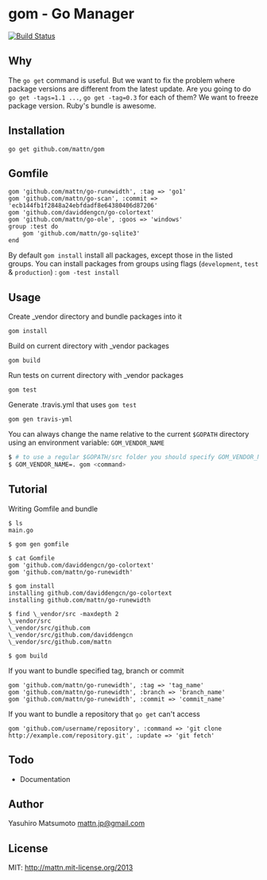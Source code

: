gom - Go Manager
================

[![Build Status](https://travis-ci.org/mattn/gom.png?branch=master)](https://travis-ci.org/mattn/gom)

Why
---

The `go get` command is useful. But we want to fix the problem where package versions are different from the latest update.
Are you going to do `go get -tags=1.1 ...`, `go get -tag=0.3` for each of them? We want to freeze package version.
Ruby's bundle is awesome.

Installation
------------

    go get github.com/mattn/gom

Gomfile
-------

    gom 'github.com/mattn/go-runewidth', :tag => 'go1'
    gom 'github.com/mattn/go-scan', :commit => 'ecb144fb1f2848a24ebfdadf8e64380406d87206'
    gom 'github.com/daviddengcn/go-colortext'
    gom 'github.com/mattn/go-ole', :goos => 'windows'
    group :test do
        gom 'github.com/mattn/go-sqlite3'
    end
    
By default `gom install` install all packages, except those in the listed groups.
You can install packages from groups using flags (`development`, `test` & `production`) : `gom -test install`

Usage
-----

Create \_vendor directory and bundle packages into it

    gom install

Build on current directory with \_vendor packages

    gom build

Run tests on current directory with \_vendor packages

    gom test

Generate .travis.yml that uses `gom test`

    gom gen travis-yml

You can always change the name relative to the current `$GOPATH` directory using an environment variable: `GOM_VENDOR_NAME`

```bash
$ # to use a regular $GOPATH/src folder you should specify GOM_VENDOR_NAME equal '.'
$ GOM_VENDOR_NAME=. gom <command>
```

Tutorial
--------

Writing Gomfile and bundle

    $ ls
    main.go

    $ gom gen gomfile

    $ cat Gomfile
    gom 'github.com/daviddengcn/go-colortext'
    gom 'github.com/mattn/go-runewidth'

    $ gom install
    installing github.com/daviddengcn/go-colortext
    installing github.com/mattn/go-runewidth

    $ find \_vendor/src -maxdepth 2
    \_vendor/src
    \_vendor/src/github.com
    \_vendor/src/github.com/daviddengcn
    \_vendor/src/github.com/mattn

    $ gom build

If you want to bundle specified tag, branch or commit

    gom 'github.com/mattn/go-runewidth', :tag => 'tag_name'
    gom 'github.com/mattn/go-runewidth', :branch => 'branch_name'
    gom 'github.com/mattn/go-runewidth', :commit => 'commit_name'
    
If you want to bundle a repository that `go get` can't access

    gom 'github.com/username/repository', :command => 'git clone http://example.com/repository.git', :update => 'git fetch'

Todo
----

* Documentation

Author
------

Yasuhiro Matsumoto mattn.jp@gmail.com

License
-------

MIT: http://mattn.mit-license.org/2013
